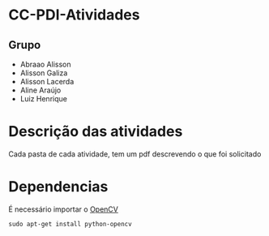 # CC-PDI-Atividades

## Grupo
- Abraao Alisson
- Alisson Galiza
- Alisson Lacerda
- Aline Araújo
- Luiz Henrique

# Descrição das atividades
Cada pasta de cada atividade, tem um pdf descrevendo o que foi solicitado

# Dependencias
É necessário importar o [OpenCV](https://docs.opencv.org/3.0-beta/index.html)
```
sudo apt-get install python-opencv
```
